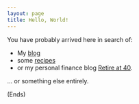 ```yaml
---
layout: page
title: Hello, World!
---
```

You have probably arrived here in search of:

* My [blog](/blog/)
* some [recipes](/recipe/)
* or my personal finance blog [Retire at 40](/retire-at-40/).

... or something else entirely.

(Ends)
